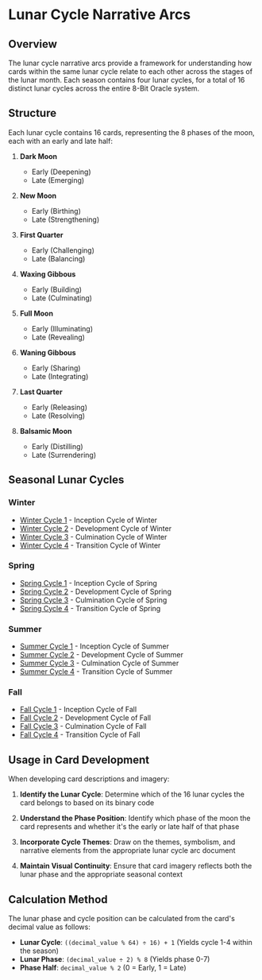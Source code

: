 # Lunar Cycle Narrative Arcs

## Overview

The lunar cycle narrative arcs provide a framework for understanding how cards within the same lunar cycle relate to each other across the stages of the lunar month. Each season contains four lunar cycles, for a total of 16 distinct lunar cycles across the entire 8-Bit Oracle system.

## Structure

Each lunar cycle contains 16 cards, representing the 8 phases of the moon, each with an early and late half:

1. **Dark Moon**
   - Early (Deepening)
   - Late (Emerging)

2. **New Moon**
   - Early (Birthing)
   - Late (Strengthening)

3. **First Quarter**
   - Early (Challenging)
   - Late (Balancing)

4. **Waxing Gibbous**
   - Early (Building)
   - Late (Culminating)

5. **Full Moon**
   - Early (Illuminating)
   - Late (Revealing)

6. **Waning Gibbous**
   - Early (Sharing)
   - Late (Integrating)

7. **Last Quarter**
   - Early (Releasing)
   - Late (Resolving)

8. **Balsamic Moon**
   - Early (Distilling)
   - Late (Surrendering)

## Seasonal Lunar Cycles

### Winter
- [Winter Cycle 1](winter-1.md) - Inception Cycle of Winter
- [Winter Cycle 2](winter-2.md) - Development Cycle of Winter
- [Winter Cycle 3](winter-3.md) - Culmination Cycle of Winter
- [Winter Cycle 4](winter-4.md) - Transition Cycle of Winter

### Spring
- [Spring Cycle 1](spring-1.md) - Inception Cycle of Spring
- [Spring Cycle 2](spring-2.md) - Development Cycle of Spring
- [Spring Cycle 3](spring-3.md) - Culmination Cycle of Spring
- [Spring Cycle 4](spring-4.md) - Transition Cycle of Spring

### Summer
- [Summer Cycle 1](summer-1.md) - Inception Cycle of Summer
- [Summer Cycle 2](summer-2.md) - Development Cycle of Summer
- [Summer Cycle 3](summer-3.md) - Culmination Cycle of Summer
- [Summer Cycle 4](summer-4.md) - Transition Cycle of Summer

### Fall
- [Fall Cycle 1](fall-1.md) - Inception Cycle of Fall
- [Fall Cycle 2](fall-2.md) - Development Cycle of Fall
- [Fall Cycle 3](fall-3.md) - Culmination Cycle of Fall
- [Fall Cycle 4](fall-4.md) - Transition Cycle of Fall

## Usage in Card Development

When developing card descriptions and imagery:

1. **Identify the Lunar Cycle**: Determine which of the 16 lunar cycles the card belongs to based on its binary code

2. **Understand the Phase Position**: Identify which phase of the moon the card represents and whether it's the early or late half of that phase

3. **Incorporate Cycle Themes**: Draw on the themes, symbolism, and narrative elements from the appropriate lunar cycle arc document

4. **Maintain Visual Continuity**: Ensure that card imagery reflects both the lunar phase and the appropriate seasonal context

## Calculation Method

The lunar phase and cycle position can be calculated from the card's decimal value as follows:

- **Lunar Cycle**: `((decimal_value % 64) ÷ 16) + 1` (Yields cycle 1-4 within the season)
- **Lunar Phase**: `(decimal_value ÷ 2) % 8` (Yields phase 0-7)
- **Phase Half**: `decimal_value % 2` (0 = Early, 1 = Late)
